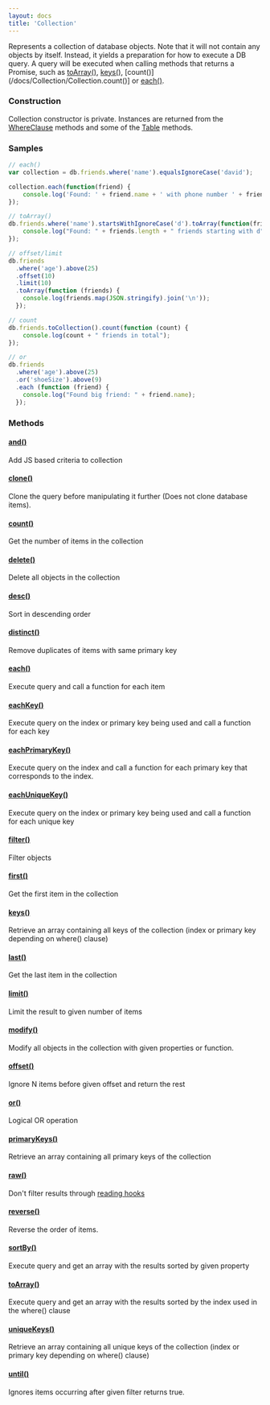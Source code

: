 ```yaml
---
layout: docs
title: 'Collection'
---
```


Represents a collection of database objects. Note that it will not contain any objects by itself. Instead, it yields a preparation for how to execute a DB query. A query will be executed when calling methods that returns a Promise, such as [toArray()](/docs/Collection/Collection.toArray()), [keys()](/docs/Collection/Collection.keys()), [count()](/docs/Collection/Collection.count()] or [each()](/docs/Collection/Collection.each()).

### Construction

Collection constructor is private. Instances are returned from the [WhereClause](/docs/WhereClause/WhereClause) methods and some of the [Table](/docs/Table/Table) methods.

### Samples

```javascript
// each()
var collection = db.friends.where('name').equalsIgnoreCase('david');

collection.each(function(friend) {
    console.log('Found: ' + friend.name + ' with phone number ' + friend.phone);
});
```

```javascript
// toArray()
db.friends.where('name').startsWithIgnoreCase('d').toArray(function(friends) {
    console.log("Found: " + friends.length + " friends starting with d");
});
```

```javascript
// offset/limit
db.friends
  .where('age').above(25)
  .offset(10)
  .limit(10)
  .toArray(function (friends) {
    console.log(friends.map(JSON.stringify).join('\n'));
  });
```

```javascript
// count
db.friends.toCollection().count(function (count) {
    console.log(count + " friends in total");
});
```

```javascript
// or
db.friends
  .where('age').above(25)
  .or('shoeSize').above(9)
  .each (function (friend) {
    console.log("Found big friend: " + friend.name);
  });
```

### Methods

#### [and()](/docs/Collection/Collection.and())
Add JS based criteria to collection

#### [clone()](/docs/Collection/Collection.clone())
Clone the query before manipulating it further (Does not clone database items).

#### [count()](/docs/Collection/Collection.count())
Get the number of items in the collection

#### [delete()](/docs/Collection/Collection.delete())
Delete all objects in the collection

#### [desc()](/docs/Collection/Collection.desc())
Sort in descending order

#### [distinct()](/docs/Collection/Collection.distinct())
Remove duplicates of items with same primary key

#### [each()](/docs/Collection/Collection.each())
Execute query and call a function for each item

#### [eachKey()](/docs/Collection/Collection.eachKey())
Execute query on the index or primary key being used and call a function for each key

#### [eachPrimaryKey()](/docs/Collection/Collection.eachPrimaryKey())
Execute query on the index and call a function for each primary key that corresponds to the index.

#### [eachUniqueKey()](/docs/Collection/Collection.eachUniqueKey())
Execute query on the index or primary key being used and call a function for each unique key

#### [filter()](/docs/Collection/Collection.filter())
Filter objects

#### [first()](/docs/Collection/Collection.first())
Get the first item in the collection

#### [keys()](/docs/Collection/Collection.keys())
Retrieve an array containing all keys of the collection (index or primary key depending on where() clause)

#### [last()](/docs/Collection/Collection.last())
Get the last item in the collection

#### [limit()](/docs/Collection/Collection.limit())
Limit the result to given number of items

#### [modify()](/docs/Collection/Collection.modify())
Modify all objects in the collection with given properties or function.

#### [offset()](/docs/Collection/Collection.offset())
Ignore N items before given offset and return the rest

#### [or()](/docs/Collection/Collection.or())
Logical OR operation

#### [primaryKeys()](/docs/Collection/Collection.primaryKeys())
Retrieve an array containing all primary keys of the collection

#### [raw()](/docs/Collection/Collection.raw())
Don't filter results through [reading hooks](/docs/Table/Table.hook('reading'))

#### [reverse()](/docs/Collection/Collection.reverse())
Reverse the order of items.

#### [sortBy()](/docs/Collection/Collection.sortBy())
Execute query and get an array with the results sorted by given property

#### [toArray()](/docs/Collection/Collection.toArray())
Execute query and get an array with the results sorted by the index used in the where() clause

#### [uniqueKeys()](/docs/Collection/Collection.uniqueKeys())
Retrieve an array containing all unique keys of the collection (index or primary key depending on where() clause)

#### [until()](/docs/Collection/Collection.until())
Ignores items occurring after given filter returns true.
